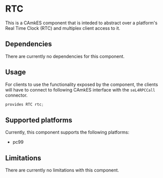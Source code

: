 <!--
     Copyright 2020, Data61, CSIRO (ABN 41 687 119 230)

     SPDX-License-Identifier: CC-BY-SA-4.0
-->

# RTC

This is a CAmkES component that is inteded to abstract over a platform's Real
Time Clock (RTC) and multiplex client access to it.

## Dependencies

There are currently no dependencies for this component.

## Usage

For clients to use the functionality exposed by the component, the clients will
have to connect to following CAmkES interface with the `seL4RPCCall` connector.

```c
provides RTC rtc;
```

## Supported platforms

Currently, this component supports the following platforms:
  - pc99

## Limitations

There are currently no limitations with this component.
